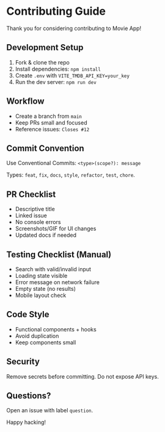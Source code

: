 # Contributing Guide

Thank you for considering contributing to Movie App!

## Development Setup
1. Fork & clone the repo
2. Install dependencies: `npm install`
3. Create `.env` with `VITE_TMDB_API_KEY=your_key`
4. Run the dev server: `npm run dev`

## Workflow
- Create a branch from `main`
- Keep PRs small and focused
- Reference issues: `Closes #12`

## Commit Convention
Use Conventional Commits:
`<type>(scope?): message`

Types: `feat`, `fix`, `docs`, `style`, `refactor`, `test`, `chore`.

## PR Checklist
- Descriptive title
- Linked issue
- No console errors
- Screenshots/GIF for UI changes
- Updated docs if needed

## Testing Checklist (Manual)
- Search with valid/invalid input
- Loading state visible
- Error message on network failure
- Empty state (no results)
- Mobile layout check

## Code Style
- Functional components + hooks
- Avoid duplication
- Keep components small

## Security
Remove secrets before committing. Do not expose API keys.

## Questions?
Open an issue with label `question`.

Happy hacking!
